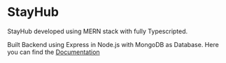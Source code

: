 # StayHub

StayHub developed using MERN stack with fully Typescripted.

Built Backend using Express in Node.js with MongoDB as Database. Here you can find the [Documentation](https://documenter.getpostman.com/view/25578318/2s93RUvsMi)
